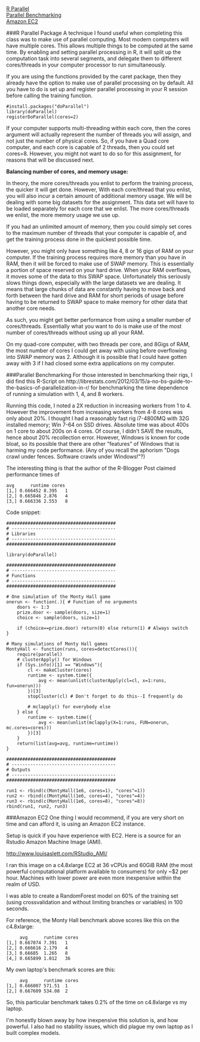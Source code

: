 [R Parallel](#r-parallel-section)  
[Parallel Benchmarking](#parallel-benchmarking-section)  
[Amazon EC2](#amazon-ec2-section)  

<div id='r-parallel-section'>
###R Parallel Package
A technique I found useful when completing this class was to make use of parallel computing. Most modern computers will have multiple cores. This allows multiple things to be computed at the same time. By enabling and setting parallel processing in R, it will split up the computation task into several segments, and delegate them to different cores/threads in your computer processor to run simultaneously.  

If you are using the functions provided by the caret package, then they already have the option to make use of parallel processing on by default. All you have to do is set up and register parallel processing in your R session before calling the training function.  

```{R}
#install.packages("doParallel")
library(doParallel)
registerDoParallel(cores=2)
```

If your computer supports multi-threading within each core, then the cores argument will actually represent the number of threads you will assign, and not just the number of physical cores. So, if you have a Quad core computer, and each core is capable of 2 threads, then you could set cores=8. However, you might not want to do so for this assignment, for reasons that will be discussed next. 

**Balancing number of cores, and memory usage:**

In theory, the more cores/threads you enlist to perform the training process, the quicker it will get done. However, With each core/thread that you enlist, you will also incur a certain amount of additional memory usage. We will be dealing with some big datasets for the assignment. This data set will have to be loaded separately for each core that we enlist. The more cores/threads we enlist, the more memory usage we use up.  

If you had an unlimited amount of memory, then you could simply set cores to the maximum number of threads that your computer is capable of, and get the training process done in the quickest possible time.  

However, you might only have something like 4, 8 or 16 gigs of RAM on your computer. If the training process requires more memory than you have in RAM, then it will be forced to make use of SWAP memory. This is essentially a portion of space reserved on your hard drive. When your RAM overflows, it moves some of the data to this SWAP space. Unfortunately this seriously slows things down, especially with the large datasets we are dealing. It means that large chunks of data are constantly having to move back and forth between the hard drive and RAM for short periods of usage before having to be returned to SWAP space to make memory for other data that another core needs.  

As such, you might get better performance from using a smaller number of cores/threads. Essentially what you want to do is make use of the most number of cores/threads without using up all your RAM.  

On my quad-core computer, with two threads per core, and 8Gigs of RAM, the most number of cores I could get away with using before overflowing into SWAP memory was 2. Although it is possible that I could have gotten away with 3 if I had closed some extra applications on my computer.  

<div id='parallel-benchmarking-section'>
###Parallel Benchmarking  
For those interested in benchmarking their rigs, I did find this R-Script on http://librestats.com/2012/03/15/a-no-bs-guide-to-the-basics-of-parallelization-in-r/ for benchmarking the time dependence of running a simulation with 1, 4, and 8 workers.  

Running this code, I noted a 2X reduction in increasing workers from 1 to 4.  However the improvement from increasing workers from 4-8 cores was only about 20%.  I thought I had a reasonably fast rig i7-4800MQ with 32G installed memory; Win 7-64 on SSD drives.  Absolute time was about 400s on 1 core to about 200s on 4 cores.  Of course, I didn't SAVE the results, hence about 20% recollection error.  However, Windows is known for code bloat, so its possible that there are other "features" of Windows that is harming my code performance.  (Any of you recall the aphorism "Dogs crawl under fences.  Software crawls under Windows!"?)  

The interesting thing is that the author of the R-Blogger Post claimed performance times of   
```
avg      runtime cores
[1,] 0.666452 8.395   1
[2,] 0.665846 2.876   4
[3,] 0.666336 2.553   8
```
Code snippet:  

```{R}
#########################################
# ---------------------------------------
# Libraries
# ---------------------------------------
#########################################

library(doParallel)

#########################################
# ---------------------------------------
# Functions
# ---------------------------------------
#########################################

# One simulation of the Monty Hall game
onerun <- function(.){ # Function of no arguments
    doors <- 1:3
    prize.door <- sample(doors, size=1)
    choice <- sample(doors, size=1)
    
    if (choice==prize.door) return(0) else return(1) # Always switch
}

# Many simulations of Monty Hall games
MontyHall <- function(runs, cores=detectCores()){
    require(parallel)
    # clusterApply() for Windows
    if (Sys.info()[1] == "Windows"){
        cl <- makeCluster(cores)
        runtime <- system.time({
            avg <- mean(unlist(clusterApply(cl=cl, x=1:runs, fun=onerun)))
        })[3]
        stopCluster(cl) # Don't forget to do this--I frequently do
        
        # mclapply() for everybody else
    } else {
        runtime <- system.time({
            avg <- mean(unlist(mclapply(X=1:runs, FUN=onerun, mc.cores=cores)))
        })[3]
    }
    return(list(avg=avg, runtime=runtime))
}

#########################################
# ---------------------------------------
# Outputs
# ---------------------------------------
#########################################

run1 <- rbind(c(MontyHall(1e6, cores=1), "cores"=1))
run2 <- rbind(c(MontyHall(1e6, cores=4), "cores"=4))
run3 <- rbind(c(MontyHall(1e6, cores=8), "cores"=8))
rbind(run1, run2, run3)
```


<div id='amazon-ec2-section'>
###Amazon EC2
One thing I would recommend, if you are very short on time and can afford it, is using an Amazon EC2 instance.  

Setup is quick if you have experience with EC2. Here is a source for an Rstudio Amazon Machine Image (AMI).  

http://www.louisaslett.com/RStudio_AMI/  

I ran this image on a c4.8xlarge EC2 at 36 vCPUs and 60GiB RAM (the most powerful computational platform available to consumers) for only ~$2 per hour. Machines with lower power are even more inexpensive within the realm of USD.  

I was able to create a RandomForest model on 60% of the training set (using crossvalidation and without limiting branches or variables) in 100 seconds.  

For reference, the Monty Hall benchmark above scores like this on the c4.8xlarge:  
```
     avg      runtime cores
[1,] 0.667074 7.391   1    
[2,] 0.666616 2.179   4    
[3,] 0.66685  1.265   8    
[4,] 0.665899 1.012   36  
```
My own laptop's benchmark scores are this:  
```
     avg      runtime cores
[1,] 0.666007 571.51  1   
[2,] 0.667609 534.08  2  
```

So, this particular benchmark takes 0.2% of the time on c4.8xlarge vs my laptop.  

I'm honestly blown away by how inexpensive this solution is, and how powerful. I also had no stability issues, which did plague my own laptop as I built complex models.  
